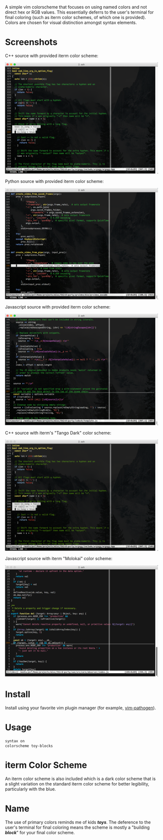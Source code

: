 A simple vim colorscheme that focuses on using named colors and not direct hex or RGB values. This essentially deferrs to the user's terminal for final coloring (such as iterm color schemes, of which one is provided). Colors are chosen for visual distinction amongst syntax elements.

# Screenshots

C++ source with provided iterm color scheme:

![](./screenshots/cpp-with-toy-blocks.png)

Python source with provided iterm color scheme:

![](./screenshots/python-with-toy-blocks.png)

Javascript source with provided iterm color scheme:

![](./screenshots/javascript-with-toy-blocks.png)

C++ source with iterm's "Tango Dark" color scheme:

![](./screenshots/cpp-with-tango-dark.png)

Javascript source with iterm "Molokai" color scheme:

![](./screenshots/javascript-with-molokai.png)

# Install

Install using your favorite vim plugin manager (for example, [vim-pathogen](https://github.com/tpope/vim-pathogen)).

# Usage

```VimL
syntax on
colorscheme toy-blocks
```

# iterm Color Scheme

An iterm color scheme is also included which is a dark color scheme that is a slight variation on the standard iterm color scheme for better legibility, particularly with the blue.

# Name

The use of primary colors reminds me of kids ***toys***. The deference to the user's terminal for final coloring means the scheme is mostly a "building ***block***" for your final color scheme.
